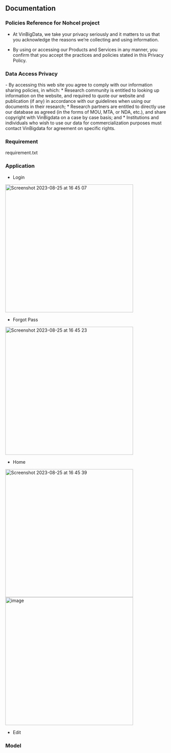<h2> Documentation </h2>

<h3> Policies Reference for Nohcel project </h3>

   - At VinBigData, we take your privacy seriously and it matters to us that you acknowledge the reasons we’re collecting and using information.
     
   - By using or accessing our Products and Services in any manner, you confirm that you accept the practices and policies stated in this Privacy Policy.

<h3> Data Access Privacy </h3>
   - By accessing this web site you agree to comply with our information sharing policies, in which:
* Research community is entitled to looking up information on the website, and required to quote our website and publication (if any) in accordance with our guidelines when using our documents in their research;
* Research partners are entitled to directly use our database as agreed (in the forms of MOU, MTA, or NDA, etc.), and share copyright with VinBigdata on a case by case basis; and
* Institutions and individuals who wish to use our data for commercialization purposes must contact VinBigdata for agreement on specific rights.

<h3> Requirement </h3>
    requirement.txt

<h3> Application </h3>

- Login

<img width="400" alt="Screenshot 2023-08-25 at 16 45 07" src="https://github.com/DatMinhLeChon/NOHCEL_Qt/assets/93373784/40247891-79d7-4793-8497-8055cd06cf2a">

- Forgot Pass

<img width="400" alt="Screenshot 2023-08-25 at 16 45 23" src="https://github.com/DatMinhLeChon/NOHCEL_Qt/assets/93373784/8dd23960-45de-44d1-ad64-8b46dce2e0d8">

- Home

<img width="400" alt="Screenshot 2023-08-25 at 16 45 39" src="https://github.com/DatMinhLeChon/NOHCEL_Qt/assets/93373784/0b65e1b9-3c6f-4303-a585-84f7851e8100">

<img width="400" alt="image" src="https://github.com/DatMinhLeChon/NOHCEL_Qt/assets/93373784/1e8604be-a361-4faa-9da0-cd047a3c2287">

- Edit



<h3> Model </h3>

